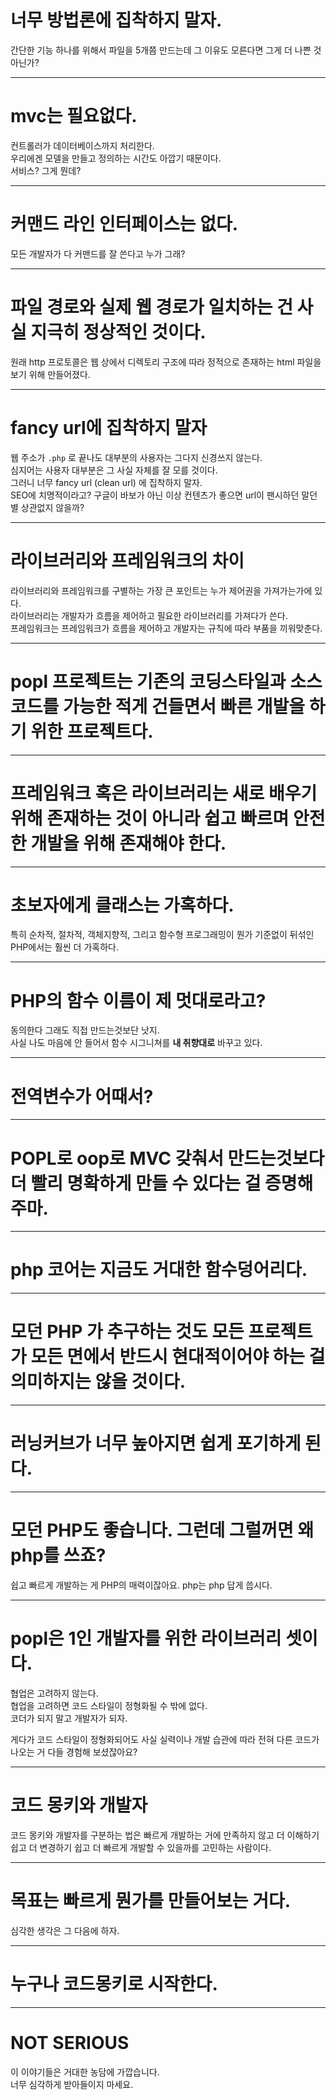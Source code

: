 # 너무 방법론에 집착하지 말자.  
간단한 기능 하나를 위해서 파일을 5개쯤 만드는데 그 이유도 모른다면 그게 더 나쁜 것 아닌가?

---
# mvc는 필요없다.
컨트롤러가 데이터베이스까지 처리한다.  
우리에겐 모델을 만들고 정의하는 시간도 아깝기 때문이다.  
서비스? 그게 뭔데? 

---
# 커맨드 라인 인터페이스는 없다. 
모든 개발자가 다 커맨드를 잘 쓴다고 누가 그래?

---
# 파일 경로와 실제 웹 경로가 일치하는 건 사실 지극히 정상적인 것이다.  
원래 http 프로토콜은 웹 상에서 디렉토리 구조에 따라 정적으로 존재하는 html 파일을 보기 위해 만들어졌다.

---
# fancy url에 집착하지 말자
웹 주소가 `.php` 로 끝나도 대부분의 사용자는 그다지 신경쓰지 않는다.  
심지어는 사용자 대부분은 그 사실 자체를 잘 모를 것이다.  
그러니 너무 fancy url (clean url) 에 집착하지 말자.  
SEO에 치명적이라고? 구글이 바보가 아닌 이상 컨텐츠가 좋으면 url이 팬시하던 말던 별 상관없지 않을까?

---
# 라이브러리와 프레임워크의 차이
라이브러리와 프레임워크를 구별하는 가장 큰 포인트는 누가 제어권을 가져가는가에 있다.  
라이브러리는 개발자가 흐름을 제어하고 필요한 라이브러리를 가져다가 쓴다.  
프레임워크는 프레임워크가 흐름을 제어하고 개발자는 규칙에 따라 부품을 끼워맞춘다.

---
# popl 프로젝트는 기존의 코딩스타일과 소스코드를 가능한 적게 건들면서 빠른 개발을 하기 위한 프로젝트다.

---
# 프레임워크 혹은 라이브러리는 새로 배우기 위해 존재하는 것이 아니라 쉽고 빠르며 안전한 개발을 위해 존재해야 한다.

---
# 초보자에게 클래스는 가혹하다.  
특히 순차적, 절차적, 객체지향적, 그리고 함수형 프로그래밍이 뭔가 기준없이 뒤섞인 PHP에서는 훨씬 더 가혹하다.

---
# PHP의 함수 이름이 제 멋대로라고? 
동의한다 그래도 직접 만드는것보단 낫지.  
사실 나도 마음에 안 들어서 함수 시그니쳐를 **내 취향대로** 바꾸고 있다.

---
# 전역변수가 어때서?

---
# POPL로 oop로 MVC 갖춰서 만드는것보다 더 빨리 명확하게 만들 수 있다는 걸 증명해주마.

---
# php 코어는 지금도 거대한 함수덩어리다.

---
# 모던 PHP 가 추구하는 것도 모든 프로젝트가 모든 면에서 반드시 현대적이어야 하는 걸 의미하지는 않을 것이다.

---
# 러닝커브가 너무 높아지면 쉽게 포기하게 된다.

---
# 모던 PHP도 좋습니다. 그런데 그럴꺼면 왜 php를 쓰죠?
쉽고 빠르게 개발하는 게 PHP의 매력이잖아요. php는 php 답게 씁시다.

---
# popl은 1인 개발자를 위한 라이브러리 셋이다.
협업은 고려하지 않는다.  
협업을 고려하면 코드 스타일이 정형화될 수 밖에 없다.  
코더가 되지 말고 개발자가 되자.  
  
게다가 코드 스타일이 정형화되어도 사실 실력이나 개발 습관에 따라 전혀 다른 코드가 나오는 거 다들 경험해 보셨잖아요?

---
# 코드 몽키와 개발자
코드 몽키와 개발자를 구분하는 법은 빠르게 개발하는 거에 만족하지 않고 더 이해하기 쉽고 더 변경하기 쉽고 더 빠르게 개발할 수 있을까를 고민하는 사람이다.

---
# 목표는 빠르게 뭔가를 만들어보는 거다.
심각한 생각은 그 다음에 하자.

---
# 누구나 코드몽키로 시작한다.

---
# NOT SERIOUS
이 이야기들은 거대한 농담에 가깝습니다.  
너무 심각하게 받아들이지 마세요.